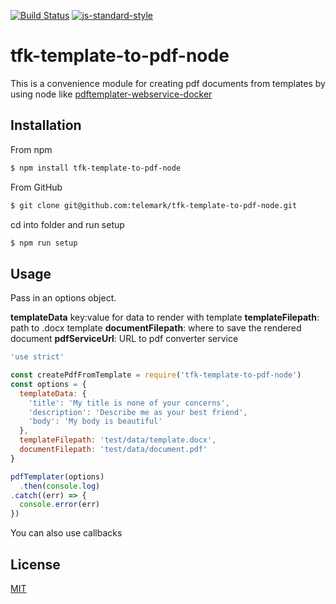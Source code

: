 [![Build Status](https://travis-ci.org/telemark/tfk-template-to-pdf-node.svg?branch=master)](https://travis-ci.org/telemark/tfk-template-to-pdf-node)
[![js-standard-style](https://img.shields.io/badge/code%20style-standard-brightgreen.svg?style=flat)](https://github.com/feross/standard)
# tfk-template-to-pdf-node
This is a convenience module for creating pdf documents from templates by using node
like [pdftemplater-webservice-docker](https://github.com/telemark/pdftemplater-webservice-docker)

## Installation

From npm

```sh
$ npm install tfk-template-to-pdf-node
```

From GitHub

```sh
$ git clone git@github.com:telemark/tfk-template-to-pdf-node.git
```

cd into folder and run setup

```sh
$ npm run setup
```

## Usage

Pass in an options object.

**templateData** key:value for data to render with template
**templateFilepath**: path to .docx template
**documentFilepath**: where to save the rendered document
**pdfServiceUrl**: URL to pdf converter service

```javascript
'use strict'

const createPdfFromTemplate = require('tfk-template-to-pdf-node')
const options = {
  templateData: {
    'title': 'My title is none of your concerns',
    'description': 'Describe me as your best friend',
    'body': 'My body is beautiful'
  },
  templateFilepath: 'test/data/template.docx',
  documentFilepath: 'test/data/document.pdf'
}

pdfTemplater(options)
  .then(console.log)
.catch((err) => {
  console.error(err)
})
```

You can also use callbacks

## License
[MIT](LICENSE)
